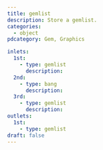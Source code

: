 ```yaml
---
title: gemlist
description: Store a gemlist.
categories:
  - object
pdcategory: Gem, Graphics

inlets:
  1st:
    - type: gemlist
      description:
  2nd:
    - type: bang
      description:
  3rd:
    - type: gemlist
      description:
outlets:
  1st:
    - type: gemlist
draft: false
---
```

